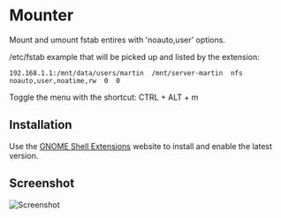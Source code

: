 # Mounter
Mount and umount fstab entires with 'noauto,user' options.

/etc/fstab example that will be picked up and listed by the extension:

```
192.168.1.1:/mnt/data/users/martin  /mnt/server-martin  nfs  noauto,user,noatime,rw  0  0
```

Toggle the menu with the shortcut: CTRL + ALT + m

## Installation
Use the [GNOME Shell Extensions](https://extensions.gnome.org) website to
install and enable the latest version.

## Screenshot
![Screenshot](https://gitlab.com/martinhjartmyr/gnome-shell-extension-mounter/-/raw/master/mounter.png)